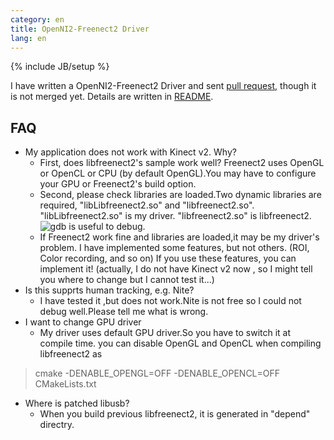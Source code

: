 ```yaml
---
category: en
title: OpenNI2-Freenect2 Driver
lang: en
---
```

{% include JB/setup %}

I have written a OpenNI2-Freenect2 Driver and sent [pull request](https://github.com/occipital/OpenNI2/pull/46), though it is not merged yet. Details are written in [README](https://github.com/MasWag/OpenNI2/blob/libfreenect2/Source/Drivers/Libfreenect2/README.md).

FAQ
---

* My application does not work with Kinect v2. Why?
    * First, does libfreenect2's sample work well? Freenect2 uses OpenGL or OpenCL or CPU (by default OpenGL).You may have to configure your GPU or Freenect2's build option. 
    * Second, please check libraries are loaded.Two dynamic libraries are required, "libLibfreenect2.so" and "libfreenect2.so". "libLibfreenect2.so" is my driver. "libfreenect2.so" is libfreenect2. ![gdb](http://visualgdb.com/gdbreference/commands/sharedlibrary) is useful to debug.
    * If Freenect2 work fine and libraries are loaded,it may be my driver's problem. I have implemented some features, but not others. (ROI, Color recording, and so on) If you use these features, you can implement it! (actually, I do not have Kinect v2 now , so I might tell you where to change but I cannot test it...)
* Is this supprts human tracking, e.g. Nite?
    * I have tested it ,but does not work.Nite is not free so I could not debug well.Please tell me what is wrong.
* I want to change GPU driver
    * My driver uses default GPU driver.So you have to switch it at compile time. you can disable OpenGL and OpenCL when compiling libfreenect2 as

> cmake -DENABLE_OPENGL=OFF -DENABLE_OPENCL=OFF CMakeLists.txt

* Where is patched libusb?
    * When you build previous libfreenect2, it is generated in "depend" directry.
